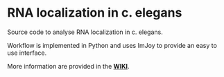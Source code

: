 # RNA localization in c. elegans 
Source code to analyse RNA localization in c. elegans. 

Workflow is implemented in Python and uses ImJoy to provide an easy to use interface.

More information are provided in the [**WIKI**](https://github.com/muellerflorian/cornes-rna-loc/wiki).
